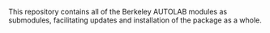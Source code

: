 This repository contains all of the Berkeley AUTOLAB modules as submodules, facilitating updates and installation of the package as a whole.